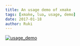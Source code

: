 ```yaml
---
title: An usage demo of xmake
tags: [xmake, lua, usage, demo]
date: 2017-01-18
author: Ruki
---
```


[![usage_demo](/assets/img/posts/xmake/usage_demo.gif)](/project)